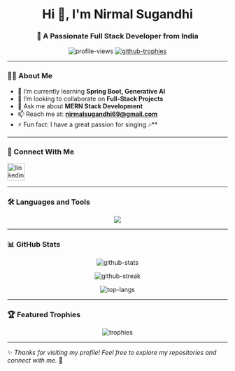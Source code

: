 <h1 align="center">Hi 👋, I'm Nirmal Sugandhi</h1>
<h3 align="center">🚀 A Passionate Full Stack Developer from India</h3>

<p align="center">
  <img src="https://komarev.com/ghpvc/?username=nirmal2342&label=Profile%20views&color=0e75b6&style=flat" alt="profile-views" />
  <a href="https://github.com/ryo-ma/github-profile-trophy"><img src="https://github-profile-trophy.vercel.app/?username=nirmal2342&theme=dracula&margin-w=10&margin-h=10&no-frame=true" alt="github-trophies"/></a>
</p>

---

### 👨‍💻 About Me  

- 🌱 I’m currently learning **Spring Boot, Generative AI**  
- 👯 I’m looking to collaborate on **Full-Stack Projects**  
- 💬 Ask me about **MERN Stack Development**  
- 📫 Reach me at: **nirmalsugandhi69@gmail.com**  
- ⚡ Fun fact: I have a great passion for singing 🎶**  

---

### 🤝 Connect With Me  
<p align="left">
  <a href="https://linkedin.com/in/nirmal-sugandhi-196196277" target="blank">
    <img align="center" src="https://skillicons.dev/icons?i=linkedin" alt="linkedin" height="40"/>
  </a>
  <!-- If you want to add LeetCode later, just uncomment -->
  <!-- <a href="https://www.leetcode.com/_nirmal_2342" target="blank">
    <img align="center" src="https://skillicons.dev/icons?i=leetcode" alt="leetcode" height="40"/>
  </a> -->
</p>

---

### 🛠️ Languages and Tools  

<p align="center">
  <img src="https://skillicons.dev/icons?i=html,css,js,react,nodejs,express,mongodb,mysql,java,spring,python,cpp,c,bootstrap,git,linux,oracle" />
</p>

---

### 📊 GitHub Stats  

<p align="center">
  <img src="https://github-readme-stats.vercel.app/api?username=nirmal2342&show_icons=true&theme=radical" alt="github-stats"/>
</p>

<p align="center">
  <img src="https://github-readme-streak-stats.herokuapp.com/?user=nirmal2342&theme=radical" alt="github-streak"/>
</p>

<p align="center">
  <img src="https://github-readme-stats.vercel.app/api/top-langs?username=nirmal2342&show_icons=true&locale=en&layout=compact&theme=radical" alt="top-langs"/>
</p>

---

### 🏆 Featured Trophies  

<p align="center">
  <img src="https://github-profile-trophy.vercel.app/?username=nirmal2342&theme=algolia&no-frame=true&row=1&column=7" alt="trophies"/>
</p>

---

✨ *Thanks for visiting my profile! Feel free to explore my repositories and connect with me.* 🚀  


